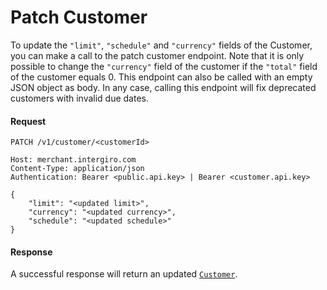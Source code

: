 # Patch Customer
To update the `"limit"`, `"schedule"` and `"currency"` fields of the Customer, you can make a call to the patch customer endpoint. 
Note that it is only possible to change the `"currency"` field of the customer if the `"total"` field of the customer equals 0. 
This endpoint can also be called with an empty JSON object as body. 
In any case, calling this endpoint will fix deprecated customers with invalid due dates.

#### Request 
``` {1}
PATCH /v1/customer/<customerId>

Host: merchant.intergiro.com
Content-Type: application/json
Authentication: Bearer <public.api.key> | Bearer <customer.api.key>

{
    "limit": "<updated limit>",
    "currency": "<updated currency>",
    "schedule": "<updated schedule>"
}
```

#### Response
A successful response will return an updated [`Customer`](../reference/customer.html#customer).